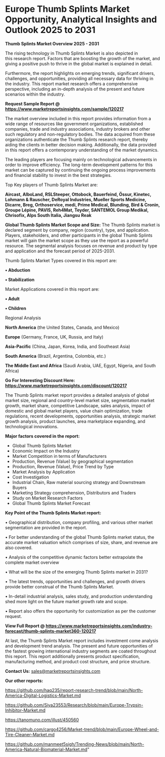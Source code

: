  # Europe Thumb Splints Market Opportunity, Analytical Insights and Outlook 2025 to 2031

<Strong> Thumb Splints Market Overview 2025 - 2031</strong>

The rising technology in Thumb Splints Market is also depicted in this research report. Factors that are boosting the growth of the market, and giving a positive push to thrive in the global market is explained in detail.

Furthermore, the report highlights on emerging trends, significant drivers, challenges, and opportunities, providing all necessary data for thriving in the industry. This report market research offers a comprehensive perspective, including an in-depth analysis of the present and future scenarios within the industry.

<strong>Request Sample Report @ <a href=https://www.marketreportsinsights.com/sample/120217>https://www.marketreportsinsights.com/sample/120217</a></strong>

The market overview included in this report provides information from a wide range of resources like government organizations, established companies, trade and industry associations, industry brokers and other such regulatory and non-regulatory bodies. The data acquired from these organizations authenticate the Thumb Splints research report, thereby aiding the clients in better decision making. Additionally, the data provided in this report offers a contemporary understanding of the market dynamics.

The leading players are focusing mainly on technological advancements in order to improve efficiency. The long-term development patterns for this market can be captured by continuing the ongoing process improvements and financial stability to invest in the best strategies.

Top Key players of Thumb Splints Market are:

<strong>Aircast, AlboLand, RSLSteeper, Ottobock, Bauerfeind, Össur, Kinetec, Lohmann & Rauscher, DeRoyal Industries, Mueller Sports Medicine, Dicarre, Breg, Orthoservice, medi, Prime Medical, Blunding, Bird & Cronin, Groupe Lépine, PAVIS, Reh4Mat, Teyder, SANTEMOL Group Medikal, Chrisofix, Alps South Italia, Jiangsu Reak</strong>

<strong><b>Global Thumb Splints Market Scope and Size:</b></strong>
The Thumb Splints market is declared segment by company, region (country), type, and application. Players, stakeholders, and other participants in the global Thumb Splints market will gain the market scope as they use the report as a powerful resource. The segmental analysis focuses on revenue and product by type and application and the forecast period of 2025-2031.

Thumb Splints Market Types covered in this report are:

<strong>• Abduction

• Stabilization</strong>

Market Applications covered in this report are:

<strong>• Adult

• Children</strong> 

Regional Analysis

<strong>North America</strong> (the United States, Canada, and Mexico)

<strong>Europe</strong> (Germany, France, UK, Russia, and Italy)

<strong>Asia-Pacific</strong> (China, Japan, Korea, India, and Southeast Asia)

<strong>South America</strong> (Brazil, Argentina, Colombia, etc.)

<strong>The Middle East and Africa</strong> (Saudi Arabia, UAE, Egypt, Nigeria, and South Africa)

<strong>Go For Interesting Discount Here: <a href=https://www.marketreportsinsights.com/discount/120217>https://www.marketreportsinsights.com/discount/120217</a></strong>

The Thumb Splints market report provides a detailed analysis of global market size, regional and country-level market size, segmentation market growth, market share, competitive Landscape, sales analysis, impact of domestic and global market players, value chain optimization, trade regulations, recent developments, opportunities analysis, strategic market growth analysis, product launches, area marketplace expanding, and technological innovations.

<strong><b>Major factors covered in the report:</b></strong>
<ul>
  <li>Global Thumb Splints Market </li>
  <li>Economic Impact on the Industry</li>
  <li>Market Competition in terms of Manufacturers</li>
  <li>Production, Revenue (Value) by geographical segmentation</li>
  <li>Production, Revenue (Value), Price Trend by Type</li>
  <li>Market Analysis by Application</li>
  <li>Cost Investigation</li>
  <li>Industrial Chain, Raw material sourcing strategy and Downstream Buyers</li>
  <li>Marketing Strategy comprehension, Distributors and Traders</li>
  <li>Study on Market Research Factors</li>
  <li>Global Thumb Splints Market Forecast</li>
</ul>

<strong><b>Key Point of the Thumb Splints Market report:</b></strong>

• Geographical distribution, company profiling, and various other market segmentation are provided in the report.

• For better understanding of the global Thumb Splints market status, the accurate market valuation which comprises of size, share, and revenue are also covered.

• Analysis of the competitive dynamic factors better extrapolate the complete market overview

• What will be the size of the emerging Thumb Splints market in 2031?

• The latest trends, opportunities and challenges, and growth drivers provide better construal of the Thumb Splints Market.

• In-detail industrial analysis, sales study, and production understanding shed more light on the future market growth rate and scope.

• Report also offers the opportunity for customization as per the customer request.

<strong><b>View Full Report @ <a href=https://www.marketreportsinsights.com/industry-forecast/thumb-splints-market360-120217>https://www.marketreportsinsights.com/industry-forecast/thumb-splints-market360-120217</a></b></strong>


At last, the Thumb Splints Market report includes investment come analysis and development trend analysis. The present and future opportunities of the fastest growing international industry segments are coated throughout this report. This report additionally presents product specification, manufacturing method, and product cost structure, and price structure.

<strong>Contact Us:</strong>
sales@marketreportsinsights.com

<strong>Our other reports:</strong>

<a href=https://github.com/haq235/report-research-trend/blob/main/North-America-Digital-Logistics-Market.md>https://github.com/haq235/report-research-trend/blob/main/North-America-Digital-Logistics-Market.md</a>

<a href=https://github.com/Siya23553/Research/blob/main/Europe-Trypsin-Inhibitor-Market.md>https://github.com/Siya23553/Research/blob/main/Europe-Trypsin-Inhibitor-Market.md</a>

<a href=https://tanomuno.com/illust/450560>https://tanomuno.com/illust/450560</a>

<a href=https://github.com/cargo4256/Market-trend/blob/main/Europe-Wheel-and-Tire-Cleaner-Market.md>https://github.com/cargo4256/Market-trend/blob/main/Europe-Wheel-and-Tire-Cleaner-Market.md</a>

<a href=https://github.com/manmeet5sigh/Trending-News/blob/main/North-America-Natural-Biomaterial-Market.md>https://github.com/manmeet5sigh/Trending-News/blob/main/North-America-Natural-Biomaterial-Market.md</a>"
